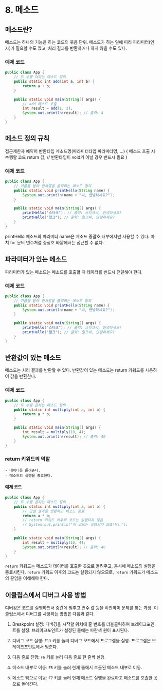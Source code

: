 # 8. 메소드

## 메소드란?

메소드는 하나의 기능을 하는 코드의 묶음 단위. 메소드가 하는 일에 따라 파라미터(인자)가 필요할 수도 있고, 처리 결과를 반환하거나 하지 않을 수도 있다.

### 예제 코드

```java
public class App {
    // 두 수를 더하는 메소드 정의
    public static int add(int a, int b) {
        return a + b;
    }

    public static void main(String[] args) {
        // add 메소드 호출
        int result = add(1, 3);
        System.out.println(result); // 출력: 4
    }
}
```

## 메소드 정의 규칙

접근제한자 예약어 반환타입 메소드명(파라미터타입 파라미터명, ...) {
    메소드 호출 시 수행할 코드
    return 값; // 반환타입이 void가 아닐 경우 반드시 필요
}

### 예제 코드
```java
public class App {
    // 이름을 받아 인사말을 출력하는 메소드 정의
    public static void printHello(String name) {
        System.out.println(name + "씨, 안녕하세요?");
    }

    public static void main(String[] args) {
        printHello("스타크"); // 출력: 스타크씨, 안녕하세요?
        printHello("헐크"); // 출력: 헐크씨, 안녕하세요?
    }
}
```
printHello 메소드의 파라미터 name은 메소드 중괄호 내부에서만 사용할 수 있다. 마치 for 문의 변수처럼 중괄호 바깥에서는 접근할 수 없다.

## 파라미터가 있는 메소드

파라미터가 있는 메소드는 메소드를 호출할 때 데이터를 반드시 전달해야 한다.

### 예제 코드
```java
public class App {
    // 이름을 받아 인사말을 출력하는 메소드 정의
    public static void printHello(String name) {
        System.out.println(name + "씨, 안녕하세요?");
    }

    public static void main(String[] args) {
        printHello("스타크"); // 출력: 스타크씨, 안녕하세요?
        printHello("헐크"); // 출력: 헐크씨, 안녕하세요?
    }
}
```

## 반환값이 있는 메소드

메소드는 처리 결과를 반환할 수 있다. 반환값이 있는 메소드는 return 키워드를 사용하여 값을 반환한다.

### 예제 코드
```java
public class App {
    // 두 수를 곱하는 메소드 정의
    public static int multiply(int a, int b) {
        return a * b;
    }

    public static void main(String[] args) {
        int result = multiply(10, 4);
        System.out.println(result); // 출력: 40
    }
}
```

### return 키워드의 역할
    - 데이터를 돌려준다.
    - 메소드의 실행을 종료한다.

#### 예제 코드
```java
public class App {
    // 두 수를 곱하는 메소드 정의
    public static int multiply(int a, int b) {
        // 곱셈 결과를 반환하고 메소드 종료
        return a * b;
        // return 키워드 이후의 코드는 실행되지 않음
        // System.out.println("이 코드는 실행되지 않습니다."); 
    }

    public static void main(String[] args) {
        int result = multiply(10, 4);
        System.out.println(result); // 출력: 40
    }
}
```

`return` 키워드는 메소드가 데이터를 호출한 곳으로 돌려주고, 동시에 메소드의 실행을 종료시킨다. `return` 키워드 이후의 코드는 실행되지 않으므로, `return` 키워드가 메소드의 끝임을 이해해야 한다.

## 이클립스에서 디버그 사용 방법

디버깅은 코드를 실행하면서 중간에 멈추고 변수 값 등을 확인하며 문제를 찾는 과정. 이클립스에서 디버그를 사용하는 방법은 다음과 같다.

1. Breakpoint 설정: 디버깅을 시작할 위치에 줄 번호를 더블클릭하여 브레이크포인트를 설정. 브레이크포인트가 설정된 줄에는 파란색 원이 표시된다.

2. 디버그 모드 실행: `F11` 키를 눌러 디버그 모드에서 프로그램을 실행. 프로그램은 브레이크포인트에서 멈춘다.
 
3. 다음 줄로 진행: `F6` 키를 눌러 다음 줄로 한 줄씩 실행.

4. 메소드 내부로 이동: `F5` 키를 눌러 현재 줄에서 호출된 메소드 내부로 이동.

5. 메소드 밖으로 이동: `F7` 키를 눌러 현재 메소드 실행을 완료하고 메소드를 호출한 곳으로 돌아간다.
